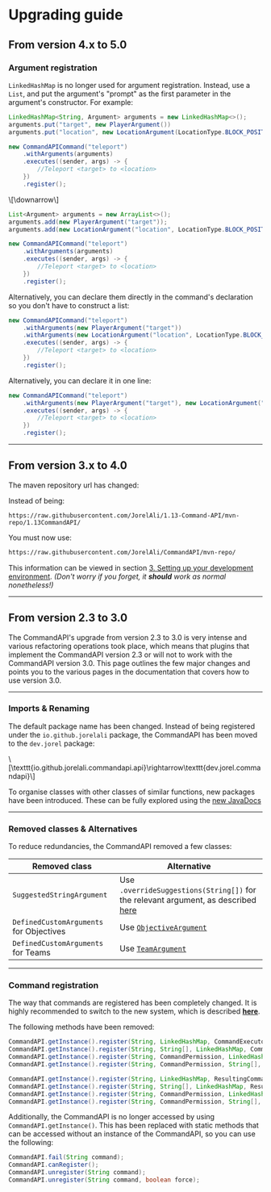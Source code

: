 # Upgrading guide

## From version 4.x to 5.0

### Argument registration

`LinkedHashMap` is no longer used for argument registration. Instead, use a `List`, and put the argument's "prompt" as the first parameter in the argument's constructor. For example:

```java
LinkedHashMap<String, Argument> arguments = new LinkedHashMap<>();
arguments.put("target", new PlayerArgument())
arguments.put("location", new LocationArgument(LocationType.BLOCK_POSITION));

new CommandAPICommand("teleport")
    .withArguments(arguments)
    .executes((sender, args) -> {
        //Teleport <target> to <location>
    })
    .register();
```

\\[\downarrow\\]

```java
List<Argument> arguments = new ArrayList<>();
arguments.add(new PlayerArgument("target"));
arguments.add(new LocationArgument("location", LocationType.BLOCK_POSITION));

new CommandAPICommand("teleport")
    .withArguments(arguments)
    .executes((sender, args) -> {
        //Teleport <target> to <location>
    })
    .register();
```

Alternatively, you can declare them directly in the command's declaration so you don't have to construct a list:

```java
new CommandAPICommand("teleport")
    .withArguments(new PlayerArgument("target"))
    .withArguments(new LocationArgument("location", LocationType.BLOCK_POSITION))
    .executes((sender, args) -> {
        //Teleport <target> to <location>
    })
    .register();
```

Alternatively, you can declare it in one line:

```java
new CommandAPICommand("teleport")
    .withArguments(new PlayerArgument("target"), new LocationArgument("location", LocationType.BLOCK_POSITION))
    .executes((sender, args) -> {
        //Teleport <target> to <location>
    })
    .register();
```

-----

## From version 3.x to 4.0

The maven repository url has changed:

Instead of being:

```
https://raw.githubusercontent.com/JorelAli/1.13-Command-API/mvn-repo/1.13CommandAPI/
```

You must now use:

```xml
https://raw.githubusercontent.com/JorelAli/CommandAPI/mvn-repo/
```

This information can be viewed in section [3. Setting up your development environment](./quickstart.md). _(Don't worry if you forget, it **should** work as normal nonetheless!)_

-----

## From version 2.3 to 3.0

The CommandAPI's upgrade from version 2.3 to 3.0 is very intense and various refactoring operations took place, which means that plugins that implement the CommandAPI version 2.3 or will not to work with the CommandAPI version 3.0. This page outlines the few major changes and points you to the various pages in the documentation that covers how to use version 3.0.

-----

### Imports & Renaming

The default package name has been changed. Instead of being registered under the `io.github.jorelali` package, the CommandAPI has been moved to the `dev.jorel` package:

\\[\texttt{io.github.jorelali.commandapi.api}\rightarrow\texttt{dev.jorel.commandapi}\\]

To organise classes with other classes of similar functions, new packages have been introduced. These can be fully explored using the [new JavaDocs](https://www.jorel.dev/CommandAPI/javadocs/html/annotated.html)

-----

### Removed classes & Alternatives

To reduce redundancies, the CommandAPI removed a few classes:

| Removed class                           | Alternative                                                  |
| --------------------------------------- | ------------------------------------------------------------ |
| `SuggestedStringArgument`               | Use `.overrideSuggestions(String[])` for the relevant argument, as described [here](./arguments.html#overriding-argument-suggestions) |
| `DefinedCustomArguments` for Objectives | Use [`ObjectiveArgument`](./objectivearguments.md)           |
| `DefinedCustomArguments` for Teams      | Use [`TeamArgument`](./teamarguments.md)                     |

-----

### Command registration

The way that commands are registered has been completely changed. It is highly recommended to switch to the new system, which is described [**here**](./commandregistration.html).

The following methods have been removed:

```java
CommandAPI.getInstance().register(String, LinkedHashMap, CommandExecutor);
CommandAPI.getInstance().register(String, String[], LinkedHashMap, CommandExecutor);
CommandAPI.getInstance().register(String, CommandPermission, LinkedHashMap, CommandExecutor);
CommandAPI.getInstance().register(String, CommandPermission, String[], LinkedHashMap, CommandExecutor);

CommandAPI.getInstance().register(String, LinkedHashMap, ResultingCommandExecutor);
CommandAPI.getInstance().register(String, String[], LinkedHashMap, ResultingCommandExecutor);
CommandAPI.getInstance().register(String, CommandPermission, LinkedHashMap, ResultingCommandExecutor);
CommandAPI.getInstance().register(String, CommandPermission, String[], LinkedHashMap, ResultingCommandExecutor);
```

Additionally, the CommandAPI is no longer accessed by using `CommandAPI.getInstance()`. This has been replaced with static methods that can be accessed without an instance of the CommandAPI, so you can use the following:

```java
CommandAPI.fail(String command);
CommandAPI.canRegister();
CommandAPI.unregister(String command);
CommandAPI.unregister(String command, boolean force);
```

